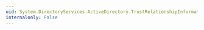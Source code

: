 ```yaml
---
uid: System.DirectoryServices.ActiveDirectory.TrustRelationshipInformationCollection.IndexOf(System.DirectoryServices.ActiveDirectory.TrustRelationshipInformation)
internalonly: False
---
```


